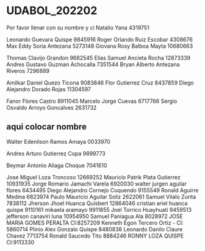 # UDABOL_202202

Por favor llenar con su nombre y ci
Natalio Yana 4319751

Leonardo Guevara Quispe 9845916
Roger Orlando Ruiz Escobar 4308676
Max Eddy Soria Antezana 5273148
Giovana Rosy Balboa Mayta 10680663

Thomas Clavijo Grandon 9682545
 Elias Samuel Ancieta Rocha 12873339
Andres Gustavo Guzman Achocalla 7351544
Bryan Alberto Antezana Riveros 7296889

Amilkar Daniel Quezo Ticona 9083846
Flor Gutierrez Cruz 8437859
Diego Alejandro Dorado Rojas 11304597

Fanor Flores Castro 8911045
Marcelo Jorge Cuevas 6717766
Sergio Osvaldo Arroyo Goncalves 2631732

## aqui colocar nombre

Walter Edenilson Ramos Amaya 0033970

Andres Arturo Gutierrez Copa 9899773

Beymar Antonio Aliaga Choque 7041610

Jose Miguel Loza Troncoso 12669252
Mauricio Patrik Plata Gutierrez 10931935
Jorge Romario Jamachi Varela 6920030
walter jurgen aguilar flores 6434495
Diego Alejandro Cornejo Cuquendo 9155549
Ronald Aguirre Medina 6823974
Paulo Mauricio Aguilar Soliz 2622061
Samuel Vilalo Zurita 7838112
Jherson Jhoel Huanca Quisbert 12864046
cristian ariel huanca quispe 9110161
mikaela aramayo 9911855
Joel Torrico Huayhuati 9459513
jefferson canaviri luna 10954950
Samuel Paniagua Ala 8028972
JOSE MARIA GOMES PERALTA CI:8257209
Kenneth Egon Tercero Ortiz - CI: 5860714
Plinio Alex Gonzalo Quispe 8480838
Leonardo Danilo Claure Chavez 7713754
Ronald Saucedo Tito 8884246
RONNY LOZA QUISPE CI:9113330
